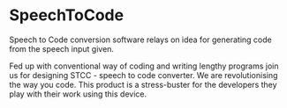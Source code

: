 # SpeechToCode

Speech to Code conversion software relays on idea for generating code from the speech input given.

Fed up with conventional way of coding and writing lengthy programs join us for designing STCC - speech to code converter.
We are revolutionising the way you code. This product is a stress-buster for the developers they play with their work using this device. 

